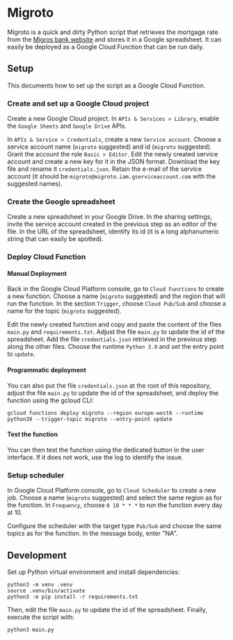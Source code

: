 # Migroto
Migroto is a quick and dirty Python script that retrieves the mortgage rate from the [Migros bank website](https://www.migrosbank.ch/) and stores it in a Google spreadsheet. It can easily be deployed as a Google Cloud Function that can be run daily.

## Setup
This documents how to set up the script as a Google Cloud Function.

### Create and set up a Google Cloud project
Create a new Google Cloud project. In `APIs & Services > Library`, enable the `Google Sheets` and `Google Drive` APIs.

In `APIs & Service > Credentials`, create a new `Service account`. Choose a service account name (`migroto` suggested) and id (`migroto` suggested). Grant the account the role `Basic > Editor`. Edit the newly created service account and create a new key for it in the JSON format. Download the key file and rename it `credentials.json`. Retain the e-mail of the service account (it should be `migroto@migroto.iam.gserviceaccount.com` with the suggested names).

### Create the Google spreadsheet
Create a new spreadsheet in your Google Drive. In the sharing settings, invite the service account created in the previous step as an editor of the file. In the URL of the spreadsheet, identify its id (it is a long alphanumeric string that can easily be spotted).

### Deploy Cloud Function
#### Manual Deployment
Back in the Google Cloud Platform console, go to `Cloud Functions` to create a new function. Choose a name (`migroto` suggested) and the region that will run the function. In the section `Trigger`, choose `Cloud Pub/Sub` and choose a name for the topic (`migroto` suggested).

Edit the newly created function and copy and paste the content of the files `main.py` and `requirements.txt`. Adjust the file `main.py` to update the id of the spreadsheet. Add the file `credentials.json` retrieved in the previous step along the other files. Choose the runtime `Python 3.9` and set the entry point to `update`.

#### Programmatic deployment
You can also put the file `credentials.json` at the root of this repository, adjust the file `main.py` to update the id of the spreadsheet, and deploy the function using the gcloud CLI:
```
gcloud functions deploy migroto --region europe-west6 --runtime python39 --trigger-topic migroto --entry-point update
```

#### Test the function
You can then test the function using the dedicated button in the user interface. If it does not work, use the log to identify the issue.

### Setup scheduler
In Google Cloud Platform console, go to `Cloud Scheduler` to create a new job. Choose a name (`migroto` suggested) and select the same region as for the function. In `Frequency`, choose `0 10 * * *` to run the function every day at 10.

Configure the scheduler with the target type `Pub/Sub` and choose the same topics as for the function. In the message body, enter "NA".

## Development
Set up Python virtual environment and install dependencies:
```
python3 -m venv .venv
source .venv/bin/activate
python3 -m pip install -r requirements.txt
```

Then, edit the file `main.py` to update the id of the spreadsheet. Finally, execute the script with:
```
python3 main.py
```
